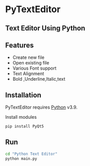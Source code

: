 # PyTextEditor
## Text Editor Using Python

## Features

- Create new file
- Open existing file
- Various Font support
- Text Alignment
- Bold ,Underline,Italic,text

## Installation

PyTextEditor requires [Python](https://python.org/) v3.9.

Install modules

```sh
pip install PyQt5
```

## Run 

```sh
cd "Python Text Editor"
python main.py
```